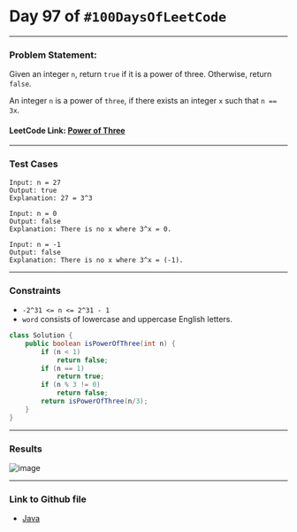 # Day 97 of `#100DaysOfLeetCode`

___
### Problem Statement:  
Given an integer `n`, return `true` if it is a power of three. Otherwise, return `false`.

An integer `n` is a power of `three`, if there exists an integer `x` such that `n == 3x`.

#### LeetCode Link: [Power of Three](https://leetcode.com/problems/power-of-three/description/)
___


### Test Cases
```
Input: n = 27
Output: true
Explanation: 27 = 3^3
```
```
Input: n = 0
Output: false
Explanation: There is no x where 3^x = 0.
```
```
Input: n = -1
Output: false
Explanation: There is no x where 3^x = (-1).
```
___

### Constraints 
* `-2^31 <= n <= 2^31 - 1`
* `word` consists of lowercase and uppercase English letters.

```java
class Solution {
    public boolean isPowerOfThree(int n) {
        if (n < 1)
            return false;
        if (n == 1)
            return true;
        if (n % 3 != 0)
            return false;
        return isPowerOfThree(n/3);
    }
}
```
___
### Results
![image](https://github.com/studentdevelops/100DaysOfLeetCode/assets/31382363/794bf5fd-cc6a-4ff7-8269-6cccce7217db)

___

### Link to Github file  
* [Java](https://github.com/studentdevelops/100DaysOfLeetCode/blob/73f18feb98df130d3fa7d581f10abefa16bf8e6a/Dat15_Detect_Capital/code.java)
